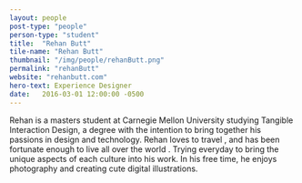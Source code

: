 ```yaml
---
layout: people
post-type: "people"
person-type: "student"
title:  "Rehan Butt"
tile-name: "Rehan Butt"
thumbnail: "/img/people/rehanButt.png"
permalink: "rehanButt"
website: "rehanbutt.com"
hero-text: Experience Designer
date:   2016-03-01 12:00:00 -0500
---
```


Rehan is a masters student at Carnegie Mellon University studying Tangible Interaction Design, a degree with the intention to bring together his passions in design <span class="emoji emoji-palette"></span> and technology.<span class="emoji emoji-computer"></span> Rehan loves to travel <span class="emoji emoji-airplane"></span>, and has been fortunate enough to live all over the world <span class="emoji emoji-globe_asia"></span>. Trying everyday to bring the unique aspects of each culture into his work. In his free time, he enjoys photography <span class="emoji emoji-camera"></span> and creating cute digital illustrations.<span class="emoji emoji-penguin_head"></span>